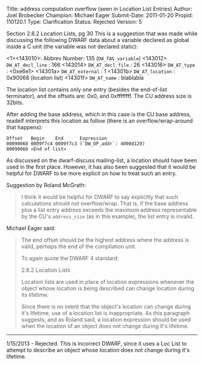Title:       address computation overflow (seen in Location List Entries)
Author:      Joel Brobecker
Champion:    Michael Eager
Submit-Date: 2011-01-20
Propid:      110120.1
Type:        Clarification
Status:      Rejected
Version:     5

Section 2.6.2 Location Lists, pg 30
This is a suggestion that was made while discussing the following DWARF 
data about a variable declared as global inside a C unit (the variable was 
not declared static):

 <1><143010>: Abbrev Number: 135 (`DW_TAG_variable`)
    <143012>   `DW_AT_decl_line`   : 166
    <143014>   `DW_AT_decl_file`   : 26
    <143016>   `DW_AT_type`        : <0xe6e1>
    <14301a>   `DW_AT_external`    : 1
    <14301b>   `DW_AT_location`    : 0x90068      (location list)
    <14301f>   `DW_AT_name`        : blablabla

The location list contains only one entry (besides the end-of-list terminator), 
and the offsets are: 0x0, and 0xffffffff.  The CU address size is 32bits.

After adding the base address, which in this case is the CU base address, 
readelf interprets this location as follow (there is an overflow/wrap-around 
that happens):

    Offset   Begin    End      Expression
    00090068 0009f7c4 0009f7c3 (`DW_OP_addr`: 4000d120)
    00090068 <End of list>

As discussed on the dwarf-discuss mailing-list, a location should have been 
used in the first place.  However, it has also been suggested that it would be 
helpful for DWARF to be more explicit on how to treat such an entry.

Suggestion by Roland McGrath:
> I think it would be
> helpful for DWARF to say explicitly that such calculations should not
> overflow/wrap.  That is, if the base address plus a list entry address
> exceeds the maximum address representable by the CU's `address_size` (as in
> this example), the list entry is invalid.

Michael Eager said:

> The end offset should be the highest address where the address
> is valid, perhaps the end of the compilation unit.
>
> To again quote the DWARF 4 standard:
>
>  2.6.2 Location Lists
>
>  Location lists are used in place of location expressions
>  whenever the object whose location is being described can
>  change location during its lifetime.
>
> Since there is no intent that the object's location can change
> during it's lifetime, use of a location list is inappropriate.
> As this paragraph suggests, and as Roland said, a location
> expression should be used when the location of an object
> does not change during it's lifetime.


---

1/15/2013 - Rejected.  This is incorrect DWARF, since it uses a Loc List
to attempt to describe an object whose location does not change during
it's lifetime.  
